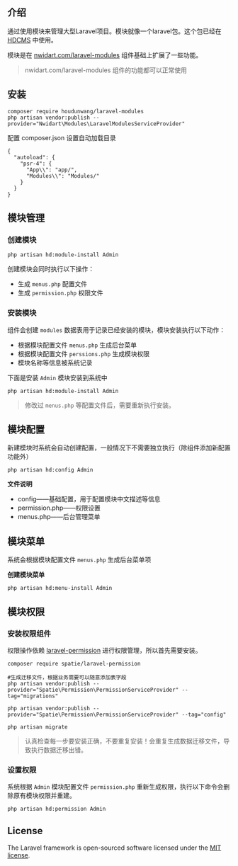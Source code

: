 ## 介绍

通过使用模块来管理大型Laravel项目。模块就像一个laravel包。这个包已经在 [HDCMS](http://www.hdcms.com) 中使用。

模块是在 [nwidart.com/laravel-modules](https://nwidart.com/laravel-modules/v3/advanced-tools/artisan-commands) 组件基础上扩展了一些功能。

> nwidart.com/laravel-modules 组件的功能都可以正常使用

## 安装

    composer require houdunwang/laravel-modules
    php artisan vendor:publish --provider="Nwidart\Modules\LaravelModulesServiceProvider"

配置 composer.json 设置自动加载目录

    {
      "autoload": {
        "psr-4": {
          "App\\": "app/",
          "Modules\\": "Modules/"
        }
      }
    }

## 模块管理

### 创建模块

```
php artisan hd:module-install Admin
```
创建模块会同时执行以下操作：

* 生成 `menus.php` 配置文件
* 生成 `permission.php` 权限文件

### 安装模块

组件会创建 `modules` 数据表用于记录已经安装的模块，模块安装执行以下动作：

* 根据模块配置文件 `menus.php` 生成后台菜单
* 根据模块配置文件 `perssions.php` 生成模块权限
* 模块名称等信息被系统记录

下面是安装 `Admin` 模块安装到系统中

```
php artisan hd:module-install Admin
```

> 修改过 `menus.php` 等配置文件后，需要重新执行安装。

## 模块配置

新建模块时系统会自动创建配置，一般情况下不需要独立执行（除组件添加新配置功能外）

```
php artisan hd:config Admin
```

**文件说明**

* config——基础配置，用于配置模块中文描述等信息
* permission.php——权限设置
* menus.php——后台管理菜单

## 模块菜单

系统会根据模块配置文件 `menus.php` 生成后台菜单项

**创建模块菜单**

```
php artisan hd:menu-install Admin
```

## 模块权限

### 安装权限组件

权限操作依赖 [laravel-permission](https://github.com/spatie/laravel-permission#installation) 进行权限管理，所以首先需要安装。

```
composer require spatie/laravel-permission

#生成迁移文件，根据业务需要可以随意添加表字段
php artisan vendor:publish --provider="Spatie\Permission\PermissionServiceProvider" --tag="migrations"

php artisan vendor:publish --provider="Spatie\Permission\PermissionServiceProvider" --tag="config"

php artisan migrate
```

> 认真检查每一步要安装正确，不要重复安装！会重复生成数据迁移文件，导致执行数据迁移出错。

### 设置权限

系统根据 `Admin` 模块配置文件 `permission.php` 重新生成权限，执行以下命令会删除原有模块权限并重建。

```
php artisan hd:permission Admin
```

## License

The Laravel framework is open-sourced software licensed under the [MIT license](https://opensource.org/licenses/MIT).
